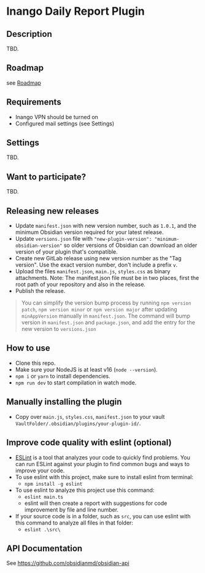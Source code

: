 # Inango Daily Report Plugin

## Description

TBD.

## Roadmap

see [Roadmap](./ROADMAP.md)

## Requirements

* Inango VPN should be turned on
* Configured mail settings (see Settings)

## Settings

TBD.

## Want to participate?

TBD.

## Releasing new releases

- Update `manifest.json` with new version number, such as `1.0.1`, and the minimum Obsidian version required for your latest release.
- Update `versions.json` file with `"new-plugin-version": "minimum-obsidian-version"` so older versions of Obsidian can download an older version of your plugin that's compatible.
- Create new GitLab release using new version number as the "Tag version". Use the exact version number, don't include a prefix `v`.
- Upload the files `manifest.json`, `main.js`, `styles.css` as binary attachments. Note: The manifest.json file must be in two places, first the root path of your repository and also in the release.
- Publish the release.

> You can simplify the version bump process by running `npm version patch`, `npm version minor` or `npm version major` after updating `minAppVersion` manually in `manifest.json`.
> The command will bump version in `manifest.json` and `package.json`, and add the entry for the new version to `versions.json`

## How to use

- Clone this repo.
- Make sure your NodeJS is at least v16 (`node --version`).
- `npm i` or `yarn` to install dependencies.
- `npm run dev` to start compilation in watch mode.

## Manually installing the plugin

- Copy over `main.js`, `styles.css`, `manifest.json` to your vault `VaultFolder/.obsidian/plugins/your-plugin-id/`.

## Improve code quality with eslint (optional)
- [ESLint](https://eslint.org/) is a tool that analyzes your code to quickly find problems. You can run ESLint against your plugin to find common bugs and ways to improve your code. 
- To use eslint with this project, make sure to install eslint from terminal:
  - `npm install -g eslint`
- To use eslint to analyze this project use this command:
  - `eslint main.ts`
  - eslint will then create a report with suggestions for code improvement by file and line number.
- If your source code is in a folder, such as `src`, you can use eslint with this command to analyze all files in that folder:
  - `eslint .\src\`

## API Documentation

See https://github.com/obsidianmd/obsidian-api
